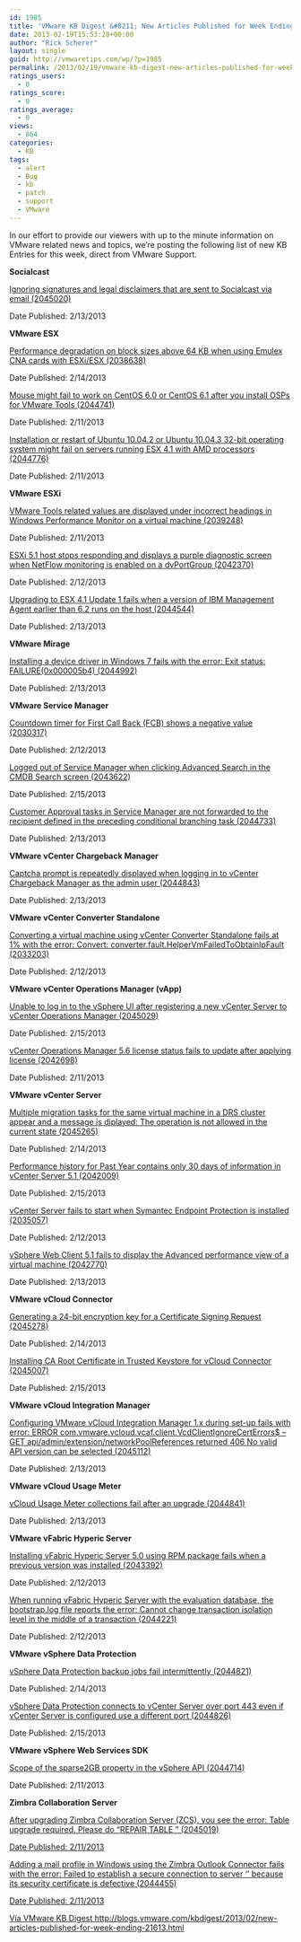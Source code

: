 ```yaml
---
id: 1985
title: 'VMware KB Digest &#8211; New Articles Published for Week Ending 2/16/13'
date: 2013-02-19T15:53:28+00:00
author: "Rick Scherer"
layout: single
guid: http://vmwaretips.com/wp/?p=1985
permalink: /2013/02/19/vmware-kb-digest-new-articles-published-for-week-ending-21613/
ratings_users:
  - 0
ratings_score:
  - 0
ratings_average:
  - 0
views:
  - 864
categories:
  - KB
tags:
  - alert
  - Bug
  - kb
  - patch
  - support
  - VMware
---
```

In our effort to provide our viewers with up to the minute information on VMware related news and topics, we&#8217;re posting the following list of new KB Entries for this week, direct from VMware Support.

**<!--more-->Socialcast**

<a href="http://kb.vmware.com/kb/2045020" target="_blank">Ignoring signatures and legal disclaimers that are sent to Socialcast via email (2045020)</a>
  
Date Published: 2/13/2013

**VMware ESX**
  
<a href="http://kb.vmware.com/kb/2038638" target="_blank">Performance degradation on block sizes above 64 KB when using Emulex CNA cards with ESXi/ESX (2038638)</a>
  
Date Published: 2/14/2013
  
<a href="http://kb.vmware.com/kb/2044741" target="_blank">Mouse might fail to work on CentOS 6.0 or CentOS 6.1 after you install OSPs for VMware Tools (2044741)</a>
  
Date Published: 2/11/2013
  
<a href="http://kb.vmware.com/kb/2044776" target="_blank">Installation or restart of Ubuntu 10.04.2 or Ubuntu 10.04.3 32-bit operating system might fail on servers running ESX 4.1 with AMD processors (2044776)</a>
  
Date Published: 2/11/2013

**VMware ESXi**
  
<a href="http://kb.vmware.com/kb/2039248" target="_blank">VMware Tools related values are displayed under incorrect headings in Windows Performance Monitor on a virtual machine (2039248)</a>
  
Date Published: 2/11/2013
  
<a href="http://kb.vmware.com/kb/2042370" target="_blank">ESXi 5.1 host stops responding and displays a purple diagnostic screen when NetFlow monitoring is enabled on a dvPortGroup (2042370)</a>
  
Date Published: 2/12/2013
  
<a href="http://kb.vmware.com/kb/2044544" target="_blank">Upgrading to ESX 4.1 Update 1 fails when a version of IBM Management Agent earlier than 6.2 runs on the host (2044544)</a>
  
Date Published: 2/13/2013

**VMware Mirage**
  
<a href="http://kb.vmware.com/kb/2044992" target="_blank">Installing a device driver in Windows 7 fails with the error: Exit status: FAILURE(0x000005b4) (2044992)</a>
  
Date Published: 2/13/2013

**VMware Service Manager**
  
<a href="http://kb.vmware.com/kb/2030317" target="_blank">Countdown timer for First Call Back (FCB) shows a negative value (2030317)</a>
  
Date Published: 2/12/2013
  
<a href="http://kb.vmware.com/kb/2043622" target="_blank">Logged out of Service Manager when clicking Advanced Search in the CMDB Search screen (2043622)</a>
  
Date Published: 2/15/2013
  
<a href="http://kb.vmware.com/kb/2044733" target="_blank">Customer Approval tasks in Service Manager are not forwarded to the recipient defined in the preceding conditional branching task (2044733)</a>
  
Date Published: 2/13/2013

**VMware vCenter Chargeback Manager**
  
<a href="http://kb.vmware.com/kb/2044843" target="_blank">Captcha prompt is repeatedly displayed when logging in to vCenter Chargeback Manager as the admin user (2044843)</a>
  
Date Published: 2/13/2013

**VMware vCenter Converter Standalone**
  
<a href="http://kb.vmware.com/kb/2033203" target="_blank">Converting a virtual machine using vCenter Converter Standalone fails at 1% with the error: Convert: converter.fault.HelperVmFailedToObtainIpFault (2033203)</a>
  
Date Published: 2/12/2013

**VMware vCenter Operations Manager (vApp)**
  
<a href="http://kb.vmware.com/kb/2045029" target="_blank">Unable to log in to the vSphere UI after registering a new vCenter Server to vCenter Operations Manager (2045029)</a>
  
Date Published: 2/15/2013
  
<a href="http://kb.vmware.com/kb/2042698" target="_blank">vCenter Operations Manager 5.6 license status fails to update after applying license (2042698)</a>
  
Date Published: 2/11/2013

**VMware vCenter Server**
  
<a href="http://kb.vmware.com/kb/2045265" target="_blank">Multiple migration tasks for the same virtual machine in a DRS cluster appear and a message is diplayed: The operation is not allowed in the current state (2045265)</a>
  
Date Published: 2/14/2013
  
<a href="http://kb.vmware.com/kb/2042009" target="_blank">Performance history for Past Year contains only 30 days of information in vCenter Server 5.1 (2042009)</a>
  
Date Published: 2/15/2013
  
<a href="http://kb.vmware.com/kb/2035057" target="_blank">vCenter Server fails to start when Symantec Endpoint Protection is installed (2035057)</a>
  
Date Published: 2/12/2013
  
<a href="http://kb.vmware.com/kb/2042770" target="_blank">vSphere Web Client 5.1 fails to display the Advanced performance view of a virtual machine (2042770)</a>
  
Date Published: 2/13/2013

**VMware vCloud Connector**
  
<a href="http://kb.vmware.com/kb/2045278" target="_blank">Generating a 24-bit encryption key for a Certificate Signing Request (2045278)</a>
  
Date Published: 2/14/2013
  
<a href="http://kb.vmware.com/kb/2045007" target="_blank">Installing CA Root Certificate in Trusted Keystore for vCloud Connector (2045007)</a>
  
Date Published: 2/15/2013

**VMware vCloud Integration Manager**
  
<a href="http://kb.vmware.com/kb/2045112" target="_blank">Configuring VMware vCloud Integration Manager 1.x during set-up fails with error: ERROR com.vmware.vcloud.vcaf.client.VcdClientIgnoreCertErrors$ – GET api/admin/extension/networkPoolReferences returned 406 No valid API version can be selected (2045112)</a>
  
Date Published: 2/13/2013

**VMware vCloud Usage Meter**
  
<a href="http://kb.vmware.com/kb/2044841" target="_blank">vCloud Usage Meter collections fail after an upgrade (2044841)</a>
  
Date Published: 2/13/2013

**VMware vFabric Hyperic Server**
  
<a href="http://kb.vmware.com/kb/2043392" target="_blank">Installing vFabric Hyperic Server 5.0 using RPM package fails when a previous version was installed (2043392)</a>
  
Date Published: 2/12/2013
  
<a href="http://kb.vmware.com/kb/2044221" target="_blank">When running vFabric Hyperic Server with the evaluation database, the bootstrap.log file reports the error: Cannot change transaction isolation level in the middle of a transaction (2044221)</a>
  
Date Published: 2/12/2013

**VMware vSphere Data Protection**
  
<a href="http://kb.vmware.com/kb/2044821" target="_blank">vSphere Data Protection backup jobs fail intermittently (2044821)</a>
  
Date Published: 2/14/2013
  
<a href="http://kb.vmware.com/kb/2044826" target="_blank">vSphere Data Protection connects to vCenter Server over port 443 even if vCenter Server is configured use a different port (2044826)</a>
  
Date Published: 2/15/2013

**VMware vSphere Web Services SDK**
  
<a href="http://kb.vmware.com/kb/2044714" target="_blank">Scope of the sparse2GB property in the vSphere API (2044714)</a>
  
Date Published: 2/11/2013

**Zimbra Collaboration Server**
  
<a href="http://kb.vmware.com/kb/2045019" target="_blank">After upgrading Zimbra Collaboration Server (ZCS), you see the error: Table upgrade required. Please do “REPAIR TABLE <table>” (2045019)</a>
  
Date Published: 2/11/2013
  
<a href="http://kb.vmware.com/kb/2044455" target="_blank">Adding a mail profile in Windows using the Zimbra Outlook Connector fails with the error: Failed to establish a secure connection to server ‘<server>’ because its security certificate is defective (2044455)</a>
  
Date Published: 2/11/2013

Vía VMware KB Digest http://blogs.vmware.com/kbdigest/2013/02/new-articles-published-for-week-ending-21613.html